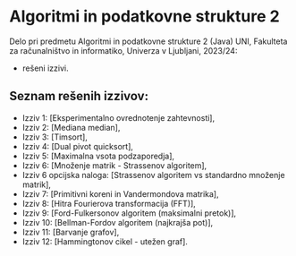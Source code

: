 # Algoritmi in podatkovne strukture 2
Delo pri predmetu Algoritmi in podatkovne strukture 2 (Java) UNI, Fakulteta za računalništvo in informatiko, Univerza v Ljubljani, 2023/24:

- rešeni izzivi.

Seznam rešenih izzivov:
----------
- Izziv 1: [Eksperimentalno ovrednotenje zahtevnosti],
- Izziv 2: [Mediana median],
- Izziv 3: [Timsort],
- Izziv 4: [Dual pivot quicksort],
- Izziv 5: [Maximalna vsota podzaporedja],
- Izziv 6: [Množenje matrik - Strassenov algoritem],
- Izziv 6 opcijska naloga: [Strassenov algoritem vs standardno množenje matrik],
- Izziv 7: [Primitivni koreni in Vandermondova matrika],
- Izziv 8: [Hitra Fourierova transformacija (FFT)],
- Izziv 9: [Ford-Fulkersonov algoritem (maksimalni pretok)],
- Izziv 10: [Bellman-Fordov algoritem (najkrajša pot)],
- Izziv 11: [Barvanje grafov],
- Izziv 12: [Hammingtonov cikel - utežen graf].

